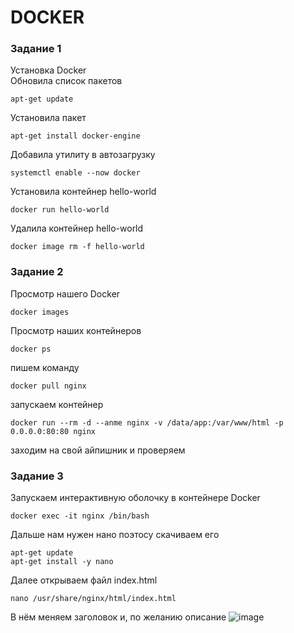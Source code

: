 # DOCKER
### Задание 1
Установка Docker  
Обновила список пакетов  
```
apt-get update  
```
Установила пакет  
```
apt-get install docker-engine  
```
Добавила утилиту в автозагрузку  
```
systemctl enable --now docker  
```
Установила контейнер hello-world  
```
docker run hello-world  
```
Удалила контейнер hello-world  
```
docker image rm -f hello-world  
```
### Задание 2
Просмотр нашего Docker
```
docker images
```
Просмотр наших контейнеров
```
docker ps
```
пишем команду 
```
docker pull nginx
```
запускаем контейнер
```
docker run --rm -d --anme nginx -v /data/app:/var/www/html -p 0.0.0.0:80:80 nginx
```
заходим на свой айпишник и проверяем 
### Задание 3
Запускаем интерактивную оболочку в контейнере Docker
```
docker exec -it nginx /bin/bash
```
Дальше нам нужен нано поэтосу скачиваем его
```
apt-get update
apt-get install -y nano
```
Далее открываем файл index.html
```
nano /usr/share/nginx/html/index.html
```
В нём меняем заголовок и, по желанию описание
![image](https://github.com/danakahara19/DOCKER/assets/148867574/c6e67777-66b4-4368-b34a-ffc3693e1d8a)









